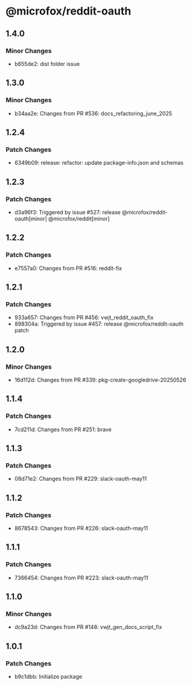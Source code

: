 # @microfox/reddit-oauth

## 1.4.0

### Minor Changes

- b655de2: dist folder issue

## 1.3.0

### Minor Changes

- b34aa2e: Changes from PR #536: docs_refactoring_june_2025

## 1.2.4

### Patch Changes

- 6349b09: release: refactor: update package-info.json and schemas

## 1.2.3

### Patch Changes

- d3a96f3: Triggered by issue #527: release @microfox/reddit-oauth[minor] @microfox/reddit[minor]

## 1.2.2

### Patch Changes

- e7557a0: Changes from PR #516: reddit-fix

## 1.2.1

### Patch Changes

- 933a657: Changes from PR #456: vwjt_reddit_oauth_fix
- 898304a: Triggered by issue #457: release @microfox/reddit-oauth patch

## 1.2.0

### Minor Changes

- 16d112d: Changes from PR #339: pkg-create-googledrive-20250526

## 1.1.4

### Patch Changes

- 7cd211d: Changes from PR #251: brave

## 1.1.3

### Patch Changes

- 08d71e2: Changes from PR #229: slack-oauth-may11

## 1.1.2

### Patch Changes

- 8678543: Changes from PR #226: slack-oauth-may11

## 1.1.1

### Patch Changes

- 7366454: Changes from PR #223: slack-oauth-may11

## 1.1.0

### Minor Changes

- dc9a23d: Changes from PR #148: vwjt_gen_docs_script_fix

## 1.0.1

### Patch Changes

- b9c1dbb: Initialize package
